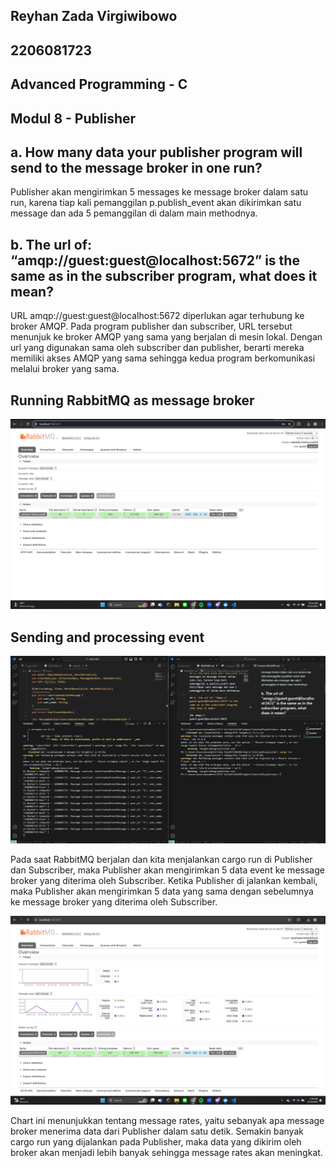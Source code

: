 ## Reyhan Zada Virgiwibowo
## 2206081723
## Advanced Programming - C
## Modul 8 - Publisher


## a. How many data your publisher program will send to the message broker in one run? 

Publisher akan mengirimkan 5 messages ke message broker dalam satu run, karena tiap kali pemanggilan p.publish_event akan dikirimkan satu message dan ada 5 pemanggilan di dalam main methodnya.

## b. The url of: “amqp://guest:guest@localhost:5672” is the same as in the subscriber program, what does it mean?

URL amqp://guest:guest@localhost:5672 diperlukan agar terhubung ke broker AMQP. Pada program publisher dan subscriber, URL tersebut menunjuk ke broker AMQP yang sama yang berjalan di mesin lokal. Dengan url yang digunakan sama oleh subscriber dan publisher, berarti mereka memiliki akses AMQP yang sama sehingga kedua program berkomunikasi melalui broker yang sama.

## Running RabbitMQ as message broker

![RabbitMQ Screenshot](assets/images/running_rabbitmq.png)

## Sending and processing event
![Sending and Processing Screenshot](assets/images/sending_and_processing.png)

Pada saat RabbitMQ berjalan dan kita menjalankan cargo run di Publisher dan Subscriber, maka Publisher akan mengirimkan 5 data event ke message broker yang diterima oleh Subscriber. Ketika Publisher di jalankan kembali, maka Publisher akan mengirimkan 5 data yang sama dengan sebelumnya ke message broker yang diterima oleh Subscriber.

![Monitoring chart based on publisher](assets/images/monitoring_chart.png)

Chart ini menunjukkan tentang message rates, yaitu sebanyak apa message broker menerima data dari Publisher dalam satu detik. Semakin banyak cargo run yang dijalankan pada Publisher, maka data yang dikirim oleh broker akan menjadi lebih banyak sehingga message rates akan meningkat.